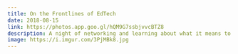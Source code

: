 ```yaml
---
title: On the Frontlines of EdTech
date: 2018-08-15
link: https://photos.app.goo.gl/hQM9G7ssbjvvcBTZ8
description: A night of networking and learning about what it means to be on the frontlines of EdTech
image: https://i.imgur.com/3PjMBk8.jpg
---
```

